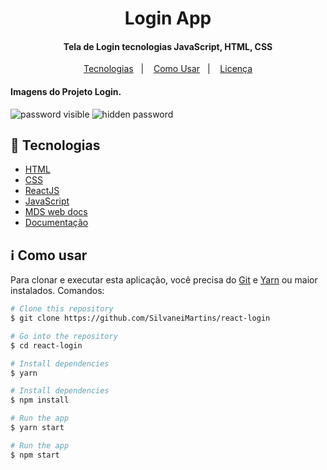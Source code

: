 <h1 align="center">
    Login App
</h1>

<h4 align="center">
  Tela de Login tecnologias JavaScript, HTML, CSS
</h4>

<p align="center">
  <a href="#rocket-tecnologias">Tecnologias</a>&nbsp;&nbsp;&nbsp;|&nbsp;&nbsp;&nbsp;
  <a href="#information_source-como-usar">Como Usar</a>&nbsp;&nbsp;&nbsp;|&nbsp;&nbsp;&nbsp;
  <a href="#memo-license">Licença</a>
</p>

<h4 align="left">
  Imagens do Projeto Login.
</h4>

<img src="![Screenshot 2022-04-06 at 10-39-39 Login App](https://user-images.githubusercontent.com/80990809/162025400-27507642-5541-4aeb-bd2b-d28c341cde03.png)"
 title="password visible" /></a>
<img src="  ![Screenshot 2022-04-06 at 10-38-45 Login App](https://user-images.githubusercontent.com/80990809/162025467-9dcbcf90-1e26-4725-8730-e5da2febddde.png)
 " title="hidden password" /></a>

## :rocket: Tecnologias

-  [HTML](https://developer.mozilla.org/pt-BR/docs/Web/HTML)
-  [CSS](https://developer.mozilla.org/pt-BR/docs/Web/CSS/)
-  [ReactJS](https://reactjs.org/)
-  [JavaScript](https://www.javascript.com/)
-  [MDS web docs](https://developer.mozilla.org/pt-BR/)
-  [Documentação](https://pt.wikipedia.org/wiki/JavaScript)

## :information_source: Como usar

Para clonar e executar esta aplicação, você precisa do [Git](https://git-scm.com) e [Yarn](https://yarnpkg.com/) ou maior instalados. Comandos:

```bash
# Clone this repository
$ git clone https://github.com/SilvaneiMartins/react-login

# Go into the repository
$ cd react-login

# Install dependencies
$ yarn

# Install dependencies
$ npm install

# Run the app
$ yarn start

# Run the app
$ npm start
```

